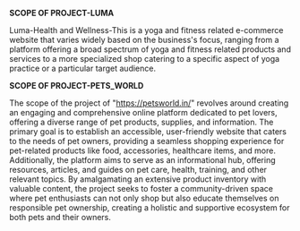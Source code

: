**SCOPE OF PROJECT-LUMA**

Luma-Health and Wellness-This is a yoga and fitness related e-commerce website that varies widely based on the business's focus, ranging from a platform offering a broad spectrum of yoga and fitness related products and services to a more specialized shop catering to a specific aspect of yoga practice or a particular target audience.


**SCOPE OF PROJECT-PETS_WORLD**

The scope of the project of "https://petsworld.in/" revolves around creating an engaging and comprehensive online platform dedicated to pet lovers, offering a diverse range of pet products, supplies, and information. The primary goal is to establish an accessible, user-friendly website that caters to the needs of pet owners, providing a seamless shopping experience for pet-related products like food, accessories, healthcare items, and more. Additionally, the platform aims to serve as an informational hub, offering resources, articles, and guides on pet care, health, training, and other relevant topics. By amalgamating an extensive product inventory with valuable content, the project seeks to foster a community-driven space where pet enthusiasts can not only shop but also educate themselves on responsible pet ownership, creating a holistic and supportive ecosystem for both pets and their owners.
